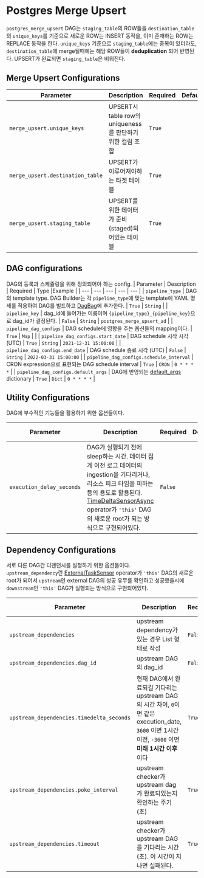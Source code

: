 # Postgres Merge Upsert
`postgres_merge_upsert` DAG는 `staging_table`의 ROW들을 `destination_table`의 `unique_keys`를 기준으로 새로운 ROW는 INSERT 동작을, 이미 존재하는 ROW는 REPLACE 동작을 한다. `unique_keys` 기준으로 `staging_table`에는 중복이 있더라도, `destination_table`에 merge될때에는 해당 ROW들이 **deduplication** 되어 반영된다. UPSERT가 완료되면 `staging_table`은 비워진다.

## Merge Upsert Configurations
| Parameter | Description | Required | Default | Type |
| --- | --- | --- | --- | --- |
| `merge_upsert.unique_keys` | UPSERT시 table row의 uniqueness를 판단하기 위한 컬럼 조합 | `True` | | `List` |
| `merge_upsert.destination_table` | UPSERT가 이루어져야하는 타겟 테이블 | `True` | | `String`
| `merge_upsert.staging_table` | UPSERT를 위한 데이터가 준비(staged)되어있는  테이블 | `True` | | `String`

## DAG configurations
DAG의 등록과 스케쥴링을 위해 정의되어야 하는 config.
| Parameter | Description | Required | Type |Example |
| --- | --- | --- | --- | --- |
| `pipeline_type` | DAG의 template type. DAG Builder는 각 `pipeline_type`에 맞는 template에 YAML 명세를 적용하여 DAG를 빌드하고 [DagBag](https://github.com/apache/airflow/blob/2.3.3/airflow/models/dagbag.py#L70-L90)에 추가한다. | `True` |  `String` | 
| `pipeline_key` | dag_id에 들어가는 이름이며 `{pipeline_type}_{pipeline_key}`으로 dag_id가 결정된다. | `False` | `String` | `postgres_merge_upsert_ad` |
| `pipeline_dag_configs` | DAG schedule에 영향을 주는 옵션들의 mapping이다. | `True` | `Map` | |
| `pipeline_dag_configs.start_date` | DAG schedule 시작 시각 (UTC) | `True` | `String` | `2021-12-31 15:00:00` |
| `pipeline_dag_configs.end_date` | DAG schedule 종료 시각 (UTC) | `False` | `String` | `2022-03-31 15:00:00` |
| `pipeline_dag_configs.schedule_interval` | CRON expression으로 표현되는 DAG schedule interval | `True` | `CRON` | `0 * * * *` |
| `pipeline_dag_configs.default_args` | DAG에 반영되는 [default_args](https://github.com/apache/airflow/blob/2.3.3/airflow/models/dag.py#L229-L234) dictionary | `True` | `Dict` | `0 * * * *` |

## Utility Configurations
DAG에 부수적인 기능들을 활용하기 위한 옵션들이다.

| Parameter | Description | Required | Default | Acceptable values |
| --- | --- | --- | --- | --- |
| `execution_delay_seconds` | DAG가 실행되기 전에 sleep하는 시간. 데이터 집계 이전 로그 데이터의 ingestion을 기다리거나, 리소스 피크 타임을 피하는 등의 용도로 활용된다. [TimeDeltaSensorAsync](https://github.com/apache/airflow/blob/2.3.3/airflow/sensors/time_delta.py#L43-L58) operator가 `'this'` DAG의 새로운 root가 되는 방식으로 구현되어있다.  | `False` | | [0, 2147483647] 사이의 positive integer |

## Dependency Configurations
서로 다른 DAG간 디펜던시를 설정하기 위한 옵션들이다.  
`upstream_dependency`란 
[ExternalTaskSensor](https://github.com/apache/airflow/blob/2.3.3/airflow/sensors/external_task.py#L53-L100) operator가 `'this'` DAG의 새로운 root가 되어서 `upstream`인 external DAG의 성공 유무를 확인하고 성공했을시에 `downstream`인 `'this'` DAG가 실행되는 방식으로 구현되어있다.

| Parameter | Description | Required | Default | Acceptable values |
| --- | --- | --- | --- | --- |
| `upstream_dependencies` | upstream dependency가 있는 경우 List 형태로 작성 | `False` |
| `upstream_dependencies.dag_id` | upstream DAG의 dag_id | `False` |
| `upstream_dependencies.timedelta_seconds` | 현재 DAG에서 완료되길 기다리는 upstream DAG의 시간 차이, `0`이면 같은 execution_date, `3600` 이면 1시간 이전, `-3600` 이면 **미래 1시간 이후** 이다 | `True` | `0` | `-1, -2, 1, 2 ...` |
| `upstream_dependencies.poke_interval` | upstream checker가 upstream dag가 완료되었는지 확인하는 주기 (초) | `True` | `180` | positive integer |
| `upstream_dependencies.timeout` | upstream checker가 upstream DAG를 기다리는 시간(초). 이 시간이 지나면 실패된다. | `True` | `7200` | positive integer |

